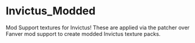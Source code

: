 Invictus_Modded
===============

Mod Support textures for Invictus! These are applied via the patcher over Fanver mod support to create modded Invictus texture packs.
